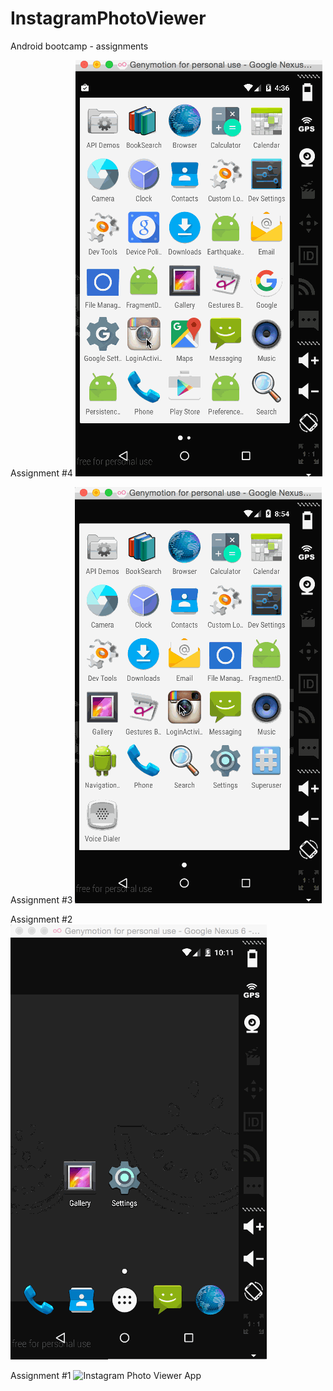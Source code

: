 # InstagramPhotoViewer
Android bootcamp - assignments

Assignment #4
![Instagram Photo Viewer App - Part 4](https://github.com/bhsat/InstagramPhotoViewer/blob/master/InstagramPhotoViewer-Part4.gif)

Assignment #3
![Instagram Photo Viewer App - Part 3](https://github.com/bhsat/InstagramPhotoViewer/blob/master/InstagramPhotoViewer-Part3.gif)

Assignment #2
![Instagram Photo Viewer App - Part 2](https://github.com/bhsat/InstagramPhotoViewer/blob/master/InstagramPhotoViewer-Part2.gif)

Assignment #1
![Instagram Photo Viewer App](https://github.com/bhsat/InstagramPhotoViewer/blob/master/InstagramPhotoViewer.gif)
